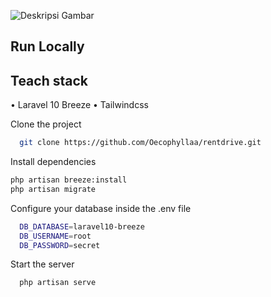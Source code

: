 ![Deskripsi Gambar](https://www.google.com/url?sa=i&url=https%3A%2F%2Flaravel-news.com%2Flaravel-breeze-intertiajs&psig=AOvVaw2WFnwrKJT-K9RsDMp_b059&ust=1709577577302000&source=images&cd=vfe&opi=89978449&ved=0CBMQjRxqFwoTCIiE8-7e2IQDFQAAAAAdAAAAABAE)



## Run Locally

## Teach stack
• Laravel 10 Breeze
• Tailwindcss

Clone the project

```bash
  git clone https://github.com/Oecophyllaa/rentdrive.git
```
Install dependencies

```bash
php artisan breeze:install
php artisan migrate
```

Configure your database inside the .env file

```bash
  DB_DATABASE=laravel10-breeze
  DB_USERNAME=root
  DB_PASSWORD=secret
```

Start the server

```bash
  php artisan serve
```



